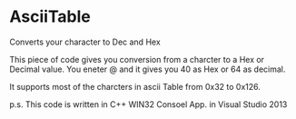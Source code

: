# AsciiTable
Converts your character to Dec and Hex

This piece of code gives you conversion from a charcter to a Hex or Decimal value.
You eneter @ and it gives you 40 as Hex or 64 as decimal.

It supports most of the charcters in ascii Table from 0x32 to 0x126.



p.s. This code is written in C++ WIN32 Consoel App. in Visual Studio 2013
